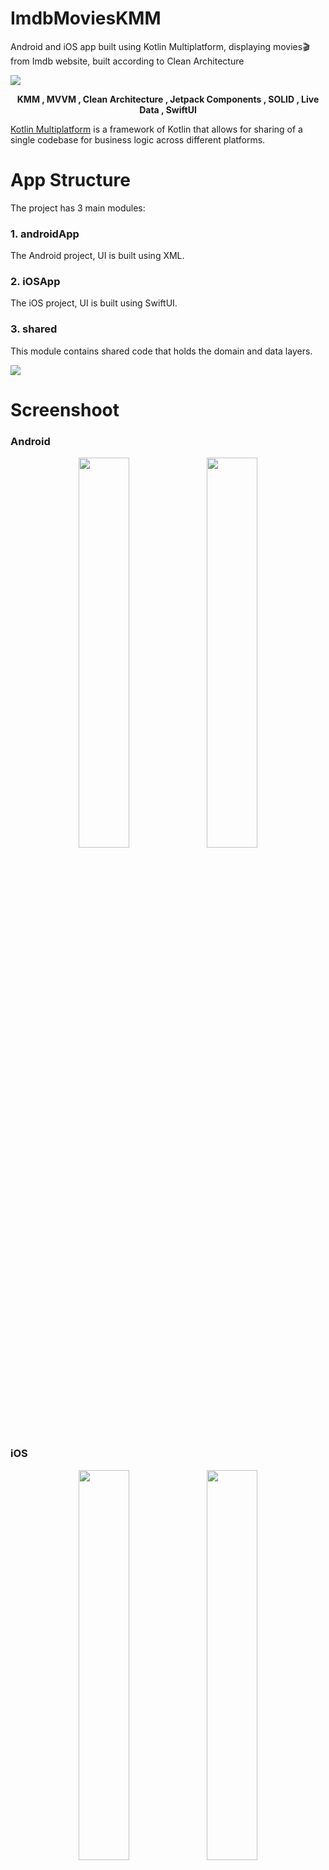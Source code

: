 # ImdbMoviesKMM
Android and iOS app built using Kotlin Multiplatform, displaying movies🎬 from Imdb website, built according to Clean Architecture
<p>
<image src="/assets/clean_arch.png">
</p>

<p align="center">
<b>KMM  ,  MVVM  ,  Clean Architecture  ,  Jetpack Components  ,  SOLID  ,  Live Data  ,  SwiftUI</b>
</p>

[Kotlin Multiplatform](https://kotlinlang.org/docs/multiplatform.html) is a framework of Kotlin that allows for sharing of a single codebase for business logic across different platforms.

# App Structure
The project has 3 main modules:

### 1. androidApp
The Android project, UI is built using XML.

### 2. iOSApp
The iOS project, UI is built using SwiftUI.

### 3. shared
This module contains shared code that holds the domain and data layers.

<p>
<image src="/assets/basic-structure.png">
</p>

# Screenshoot

### Android
<p align="center">
<image src="/assets/android1.png" width="40%">
<image src="/assets/android2.png" width="40%">
</p>

### iOS
<p align="center">
<image src="/assets/ios1.png" width="40%">
<image src="/assets/ios2.png" width="40%">
</p>

# Libraries

## shared
* [**Coroutines**](https://github.com/Kotlin/kotlinx.coroutines): Kotlin corountines for background tasks
* [**Ktor**](https://ktor.io/docs/getting-started-ktor-client-multiplatform-mobile.html): For Network Calls
* [**Kotlinx.serialization**](https://github.com/Kotlin/kotlinx.serialization) is used to
serialize feed data and store it locally
* [**SqlDelight**](https://github.com/cashapp/sqldelight): For Database

## Android
* [**Coroutines**](https://github.com/Kotlin/kotlinx.coroutines): Kotlin corountines for background tasks
* [**Timber**](https://github.com/JakeWharton/timber):  Logger with a small, extensible API which provides utility on top of Android's normal Log class.
* [**Koin**](https://github.com/InsertKoinIO/koin): Lightweight dependency injection framework
* [**Coil**](https://github.com/coil-kt/coil): Image loading library


## iOS
* [**Kingfisher**](https://github.com/onevcat/Kingfisher): Image loading library

## Demo 


https://user-images.githubusercontent.com/59395628/231593909-8c2f0ba4-f643-4c90-9693-812487661408.mp4

